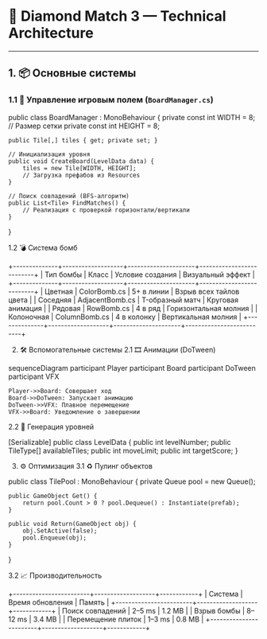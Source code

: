 # 💎 Diamond Match 3 — Technical Architecture

---

## 1. 📦 Основные системы

### 1.1 🧩 Управление игровым полем (`BoardManager.cs`)

public class BoardManager : MonoBehaviour {
    private const int WIDTH = 8;  // Размер сетки
    private const int HEIGHT = 8;
    
    public Tile[,] tiles { get; private set; }
    
    // Инициализация уровня
    public void CreateBoard(LevelData data) {
        tiles = new Tile[WIDTH, HEIGHT];
        // Загрузка префабов из Resources
    }
    
    // Поиск совпадений (BFS-алгоритм)
    public List<Tile> FindMatches() {
        // Реализация с проверкой горизонтали/вертикали
    }
}

1.2 💣 Система бомб

+--------------+-------------------+---------------------+--------------------------+
| Тип бомбы    | Класс             | Условие создания    | Визуальный эффект        |
+--------------+-------------------+---------------------+--------------------------+
| Цветная      | ColorBomb.cs      | 5+ в линии          | Взрыв всех тайлов цвета  |
| Соседняя     | AdjacentBomb.cs   | T-образный матч     | Круговая анимация        |
| Рядовая      | RowBomb.cs        | 4 в ряд             | Горизонтальная молния    |
| Колоночная   | ColumnBomb.cs     | 4 в колонку         | Вертикальная молния      |
+--------------+-------------------+---------------------+--------------------------+

2. 🛠 Вспомогательные системы
2.1 🎞 Анимации (DoTween)

sequenceDiagram
    participant Player
    participant Board
    participant DoTween
    participant VFX

    Player->>Board: Совершает ход
    Board->>DoTween: Запускает анимацию
    DoTween->>VFX: Плавное перемещение
    VFX->>Board: Уведомление о завершении

2.2 🧬 Генерация уровней

[Serializable]
public class LevelData {
    public int levelNumber;
    public TileType[] availableTiles;
    public int moveLimit;
    public int targetScore;
}

3. ⚙️ Оптимизация
3.1 ♻️ Пулинг объектов

public class TilePool : MonoBehaviour {
    private Queue<GameObject> pool = new Queue<GameObject>();
    
    public GameObject Get() {
        return pool.Count > 0 ? pool.Dequeue() : Instantiate(prefab);
    }
    
    public void Return(GameObject obj) {
        obj.SetActive(false);
        pool.Enqueue(obj);
    }
}

3.2 📈 Производительность

+------------------------+-------------------+------------+
| Система                | Время обновления  | Память     |
+------------------------+-------------------+------------+
| Поиск совпадений       | 2–5 ms            | 1.2 MB     |
| Взрыв бомбы            | 8–12 ms           | 3.4 MB     |
| Перемещение плиток     | 1–3 ms            | 0.8 MB     |
+------------------------+-------------------+------------+

